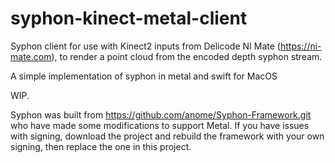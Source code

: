 # syphon-kinect-metal-client
Syphon client for use with Kinect2 inputs from Delicode NI Mate (https://ni-mate.com), to render a point cloud from the encoded depth syphon stream.

A simple implementation of syphon in metal and swift for MacOS

WIP.

Syphon was built from https://github.com/anome/Syphon-Framework.git who have made some modifications to support Metal. If you have issues with signing, download the project and rebuild the framework with your own signing, then replace the one in this project.
